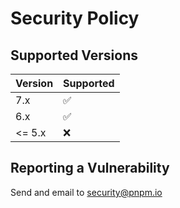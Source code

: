 # Security Policy

## Supported Versions

| Version | Supported          |
| ------- | ------------------ |
| 7.x   | :white_check_mark: |
| 6.x   | :white_check_mark: |
| <= 5.x   | :x:                |

## Reporting a Vulnerability

Send and email to security@pnpm.io
